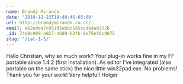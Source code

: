 ```yaml
---
name: Brandy Miranda
date: '2010-12-23T19:40:46-05:00'
url: http://brandymiranda.co.cc/
email: e62edea7c951d5eb8c585ccdb4ab322b
_id: 74e8c909-a927-4dd9-b2fb-6e75ef8c9075
slug: '/iat-1-5/'
---
```


Hallo Christian, why so much work? Your plug-in works fine in my FF portable
since 1.4.2 (first installation). As editor I've integrated (also portable on
the same stick) the nice little win32pad.exe. No problems! Thank you for your
work! Very helpful! Holger
